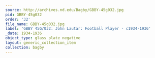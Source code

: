 ```yaml
---
source: http://archives.nd.edu/Bagby/GBBY-45g032.jpg
pid: GBBY-45g032
order: '32'
file_name: GBBY-45g032.jpg
label: 'GBBY 45G/032: John Lautar: Football Player - c1934-1936'
_date: 1934-1936
object_type: glass plate negative
layout: generic_collection_item
collection: bagby
---
```

